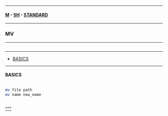 
---

#### [M](https://github.com/ttltrk/TTT/blob/master/menu.md) - [SH](https://github.com/ttltrk/TTT/blob/master/SH/SH.md) - [STANDARD](https://github.com/ttltrk/TTT/blob/master/SH/STANDARD/STANDARD.md)

---

### MV

---

```

```

---

* [BASICS](#BASICS)

---

#### BASICS

```

```

```sh
mv file path
mv name new_name
```

```sh

```

[^^^](#MV)

